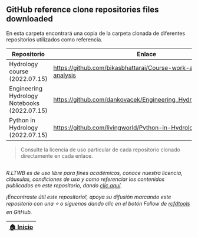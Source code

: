 ## GitHub reference clone repositories files downloaded

En esta carpeta encontrará una copia de la carpeta clonada de diferentes repositorios utilizados como referencia.  

| Repositorio                                  | Enlace                                                          | Archivo                                                                              |
|----------------------------------------------|-----------------------------------------------------------------|--------------------------------------------------------------------------------------|
| Hydrology course (2022.07.15)                | https://github.com/bikasbhattarai/Course-work-and-data-analysis | [Course-work-and-data-analysis-master.zip](Course-work-and-data-analysis-master.zip) |
| Engineering Hydrology Notebooks (2022.07.15) | https://github.com/dankovacek/Engineering_Hydrology_Notebooks   | [Engineering_Hydrology_Notebooks-main.zip](Engineering_Hydrology_Notebooks-main.zip) |
| Python in Hydrology (2022.07.15)             | https://github.com/livingworld/Python-in-Hydrology              | [Python-in-Hydrology-master.zip](Python-in-Hydrology-master.zip)                     |

> Consulte la licencia de uso particular de cada repositorio clonado directamente en cada enlace.


##

_R.LTWB es de uso libre para fines académicos, conoce nuestra licencia, cláusulas, condiciones de uso y como referenciar los contenidos publicados en este repositorio, dando [clic aquí](https://github.com/rcfdtools/R.LTWB/wiki/License)._

_¡Encontraste útil este repositorio!, apoya su difusión marcando este repositorio con una ⭐ o síguenos dando clic en el botón Follow de [rcfdtools](https://github.com/rcfdtools) en GitHub._

| [:house: Inicio](../Readme.md) |
|--------------------------------|